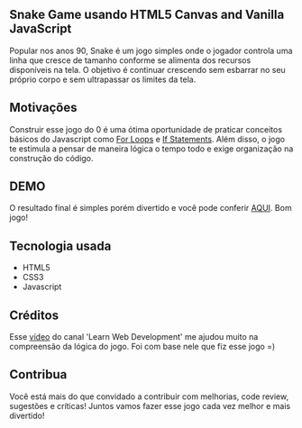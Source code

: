 ## Snake Game usando HTML5 Canvas and Vanilla JavaScript

Popular nos anos 90, Snake é um jogo simples onde o jogador controla uma linha que cresce de tamanho conforme se alimenta dos recursos disponíveis na tela. O objetivo é continuar crescendo sem esbarrar no seu próprio corpo e sem ultrapassar os limites da tela.

## Motivações

Construir esse jogo do 0 é uma ótima oportunidade de praticar conceitos básicos do Javascript como [For Loops](https://www.w3schools.com/js/js_loop_for.asp) e [If Statements](https://www.w3schools.com/js/js_if_else.asp). Além disso, o jogo te estimula a pensar de maneira lógica o tempo todo e exige organização na construção do código.

## DEMO

O resultado final é simples porém divertido e você pode conferir [AQUI](https://ricardohan93.github.io/Snake-Game/). Bom jogo!

## Tecnologia usada

* HTML5
* CSS3
* Javascript

## Créditos

Esse [vídeo](https://www.youtube.com/watch?v=9TcU2C1AACw) do canal 'Learn Web Development' me ajudou muito na compreensão da lógica do jogo. Foi com base nele que fiz esse jogo =)

## Contribua

Você está mais do que convidado a contribuir com melhorias, code review, sugestões e críticas! Juntos vamos fazer esse jogo cada vez melhor e mais divertido!
